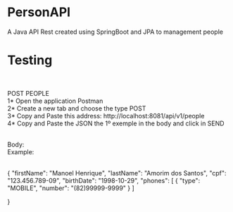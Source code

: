 # PersonAPI
A Java API Rest created using SpringBoot and JPA to management people

# Testing
<br />

POST PEOPLE
<br />
1* Open the application Postman
<br />
2* Create a new tab and choose the type POST
<br />
3* Copy and Paste this address: http://localhost:8081/api/v1/people 
<br />
4* Copy and Paste the JSON the 1º exemple in the body and click in SEND
<br />

<br />
Body:

<br />
Example:

<br />
<br />

{
  "firstName": "Manoel Henrique",
  "lastName": "Amorim dos Santos",
  "cpf": "123.456.789-09",
  "birthDate": "1998-10-29",
  "phones": [
  	{
  		"type": "MOBILE",
  		"number": "(82)99999-9999"
	}
  ]
  
}